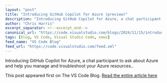 ```yaml
---
layout: "post"
title: "Introducing GitHub Copilot for Azure (preview)"
description: "Introducing GitHub Copilot for Azure, a chat participant to ask about Azure and help you manage and ..."
author: "Chris Harris"
excerpt_separator: <!--excerpt_end-->
canonical_url: "https://code.visualstudio.com/blogs/2024/11/15/introducing-github-copilot-for-azure"
tags: [blog, VS Code, Visual Studio Code, news]
feed_name: "VS Code Blog"
feed_url: "https://code.visualstudio.com/feed.xml"
---
```


Introducing GitHub Copilot for Azure, a chat participant to ask about Azure and help you manage and troubleshoot your Azure resources..<!--excerpt_end-->

This post appeared first on The VS Code Blog. [Read the entire article here](https://code.visualstudio.com/blogs/2024/11/15/introducing-github-copilot-for-azure)
